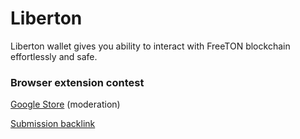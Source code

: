 # Liberton
Liberton wallet gives you ability to interact with FreeTON blockchain effortlessly and safe.
### Browser extension contest
[Google Store](https://chrome.google.com/webstore/detail/gdkembdemaofafmhokloebamoaggiddl) (moderation)

[Submission backlink](https://gov.freeton.org/submission?proposalAddress=0%3Aeb0476d5b03c64009e3782a79bcc431334abf54480cf9d36834743445d534a86&submissionId=16)
